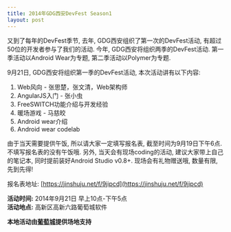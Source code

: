 ```yaml
---
title: 2014年GDG西安DevFest Season1
layout: post
---
```

又到了每年的DevFest季节, 去年, GDG西安组织了第一次的DevFest活动, 有超过50位的开发者参与了我们的活动. 今年, GDG西安将组织两季的DevFest活动. 第一季活动以Android Wear为专题, 第二季活动以Polymer为专题.

9月21日, GDG西安将组织第一季的DevFest活动, 本次活动讲有以下内容:

1. Web风向 - 张思楚，张文清，Web架构师
2. AngularJS入门 - 张小虫
3. FreeSWITCH功能介绍与开发经验
4. 暖场游戏 - 马慈皎
5. Android wear介绍
6. Android wear codelab

由于当天需要提供午饭, 所以请大家一定填写报名表, 截至时间为9月19日下午6点. 不填写报名表的没有午饭哦. 另外, 当天会有现场coding的活动, 建议大家带上自己的笔记本, 同时提前装好Android Studio v0.8+. 现场会有礼物赠送哦, 数量有限, 先到先得!

报名表地址: [https://jinshuju.net/f/9jipcd](https://jinshuju.net/f/9jipcd)

**活动时间:** 2014年9月21日 早上10点-下午5点  
**活动地点:** 高新区高新六路葡萄城软件

**本地活动由[葡萄城](http://www.gcpowertools.com.cn/)提供场地支持**